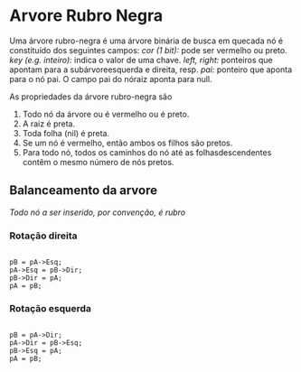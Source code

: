 # Arvore Rubro Negra

Uma árvore rubro-negra é uma árvore binária de busca em quecada nó é constituído dos seguintes campos:
*cor (1 bit):* pode ser vermelho ou preto.
*key (e.g. inteiro):* indica o valor de uma chave.
*left, right:* ponteiros que apontam para a subárvoreesquerda e direita, resp.
*pai:* ponteiro que aponta para o nó pai. O campo pai do nóraiz aponta para null.


As propriedades da árvore rubro-negra são
1. Todo nó da árvore ou é vermelho ou é preto.
2. A raiz é preta.
3. Toda folha (nil) é preta.
4. Se um nó é vermelho, então ambos os filhos são pretos.
5. Para todo nó, todos os caminhos do nó até as folhasdescendentes contêm o mesmo número de nós pretos.

## Balanceamento da arvore

*Todo nó a ser inserido, por convenção, é rubro*

### Rotação direita

<pre><code>
pB = pA->Esq; 
pA->Esq = pB->Dir; 
pB->Dir = pA; 
pA = pB; 
</code></pre>

### Rotação esquerda

<pre><code>
pB = pA->Dir; 
pA->Dir = pB->Esq; 
pB->Esq = pA; 
pA = pB; 
</code></pre>

